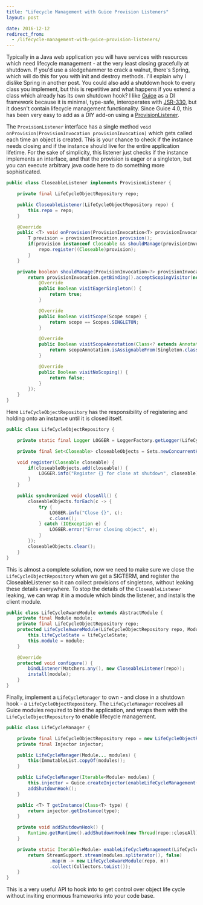 ```yaml
---
title: "Lifecycle Management with Guice Provision Listeners"
layout: post

date: 2016-12-12
redirect_from:
  - /lifecycle-management-with-guice-provision-listeners/
---
```


Typically in a Java web application you will have services with resources which need lifecycle management - at the very least closing gracefully at shutdown. If you'd use a sledgehammer to crack a walnut, there's Spring, which will do this for you with init and destroy methods. I'll explain why I dislike Spring in another post. You could also add a shutdown hook to every class you implement, but this is repetitive and what happens if you extend a class which already has its own shutdown hook? I like [Guice](https://github.com/google/guice) as a DI framework because it is minimal, type-safe, interoperates with [JSR-330](https://matthiaswessendorf.wordpress.com/2010/01/19/dependency-injection-the-jsr-330-way/), but it doesn't contain lifecycle management functionality. Since Guice 4.0, this has been very easy to add as a DIY add-on using a [ProvisionListener](https://google.github.io/guice/api-docs/latest/javadoc/index.html?com/google/inject/spi/ProvisionListener.html).

The `ProvisionListener` interface has a single method `void onProvision(ProvisionInvocation provisionInvocation)` which gets called each time an object is created. This is your chance to check if the instance needs closing and if the instance should live for the entire application lifetime. For the sake of simplicity, this listener just checks if the instance implements an interface, and that the provision is eager or a singleton, but you can execute arbitrary java code here to do something more sophisticated.

```java
public class CloseableListener implements ProvisionListener {

    private final LifeCycleObjectRepository repo;

    public CloseableListener(LifeCycleObjectRepository repo) {
        this.repo = repo;
    }

    @Override
    public <T> void onProvision(ProvisionInvocation<T> provisionInvocation) {
        T provision = provisionInvocation.provision();
        if(provision instanceof Closeable && shouldManage(provisionInvocation)) {
            repo.register((Closeable)provision);
        }
    }

    private boolean shouldManage(ProvisionInvocation<?> provisionInvocation) {
        return provisionInvocation.getBinding().acceptScopingVisitor(new BindingScopingVisitor<Boolean>() {
            @Override
            public Boolean visitEagerSingleton() {
                return true;
            }

            @Override
            public Boolean visitScope(Scope scope) {
                return scope == Scopes.SINGLETON;
            }

            @Override
            public Boolean visitScopeAnnotation(Class<? extends Annotation> scopeAnnotation) {
                return scopeAnnotation.isAssignableFrom(Singleton.class);
            }

            @Override
            public Boolean visitNoScoping() {
                return false;
            }
        });
    }
}
```

Here `LifeCycleObjectRepository` has the responsibility of registering and holding onto an instance until it is closed itself.

```java
public class LifeCycleObjectRepository {

    private static final Logger LOGGER = LoggerFactory.getLogger(LifeCycleObjectRepository.class);

    private final Set<Closeable> closeableObjects = Sets.newConcurrentHashSet();

    void register(Closeable closeable) {
        if(closeableObjects.add(closeable)) {
            LOGGER.info("Register {} for close at shutdown", closeable);
        }
    }

    public synchronized void closeAll() {
        closeableObjects.forEach(c -> {
            try {
                LOGGER.info("Close {}", c);
                c.close();
            } catch (IOException e) {
                LOGGER.error("Error closing object", e);
            }
        });
        closeableObjects.clear();
    }
}
```

This is almost a complete solution, now we need to make sure we close the `LifeCycleObjectRepository` when we get a SIGTERM, and register the CloseableListener so it can collect provisions of singletons, without leaking these details everywhere. To stop the details of the `CloseableListener` leaking, we can wrap it in a module which binds the listener, and installs the client module.

```java
public class LifeCycleAwareModule extends AbstractModule {
    private final Module module;
    private final LifeCycleObjectRepository repo;
    protected LifeCycleAwareModule(LifeCycleObjectRepository repo, Module module) {
        this.lifeCycleState = lifeCycleState;
        this.module = module;
    }

    @Override
    protected void configure() {
        bindListener(Matchers.any(), new CloseableListener(repo));
        install(module);
    }
}
```

Finally, implement a `LifeCycleManager` to own - and close in a shutdown hook - a `LifeCycleObjectRepository`. The `LifeCycleManager` receives all Guice modules required to bind the application, and wraps them with the `LifeCycleObjectRepository` to enable lifecycle management.

```java
public class LifeCycleManager {

    private final LifeCycleObjectRepository repo = new LifeCycleObjectRepository();
    private final Injector injector;

    public LifeCycleManager(Module... modules) {
        this(ImmutableList.copyOf(modules));
    }

    public LifeCycleManager(Iterable<Module> modules) {
        this.injector = Guice.createInjector(enableLifeCycleManagement(repo, modules));
        addShutdownHook();
    }

    public <T> T getInstance(Class<T> type) {
        return injector.getInstance(type);
    }

    private void addShutdownHook() {
        Runtime.getRuntime().addShutdownHook(new Thread(repo::closeAll));
    }

    private static Iterable<Module> enableLifeCycleManagement(LifeCycleObjectRepository repo, Iterable<Module> modules) {
        return StreamSupport.stream(modules.spliterator(), false)
                .map(m -> new LifeCycleAwareModule(repo, m))
                .collect(Collectors.toList());
    }
}
```

This is a very useful API to hook into to get control over object life cycle without inviting enormous frameworks into your code base.
